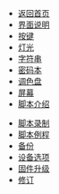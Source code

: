 <!-- docs/_sidebar.md -->

* [返回首页](/README.md)
* [界面说明](README.md)
* [按键](key.md)
* [灯光](led.md)
* [字符串](string.md)
* [密码本](pwd.md)
* [调色盘](palette.md)
* [屏幕](screen.md)
* [脚本介绍](script.md)
<!-- [脚本编辑](script_edit.md) -->  
* [脚本录制](script_record.md)
* [脚本例程](codebook.md)
* [备份](backup.md)
* [设备选项](device_option.md)
* [固件升级](firmware_update.md)
* [修订](revision.md)
